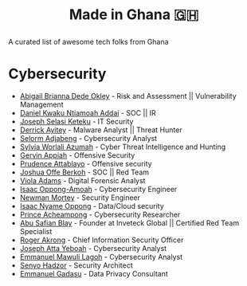# <p align="center"> Made in Ghana :ghana: </p>

A curated list of awesome tech folks from Ghana 

# Cybersecurity
- [Abigail Brianna Dede Okley](https://www.linkedin.com/in/abigail-brianna-dede-okley-ab830a94/) - Risk and Assessment || Vulnerability Management
- [Daniel Kwaku Ntiamoah Addai](https://www.linkedin.com/in/daniel-kwaku-ntiamoah-addai-a70448138/) - SOC || IR
- [Joseph Selasi Keteku](https://www.linkedin.com/in/joseph-keteku-25054853/) - IT Security
- [Derrick Ayitey](https://www.linkedin.com/in/derrick-ayitey-a7ab17222/) - Malware Analyst || Threat Hunter
- [Selorm Adjabeng](https://www.linkedin.com/in/selorm-adjabeng/) - Cybersecurity Analyst
- [Sylvia Worlali Azumah](https://www.linkedin.com/in/sylvia-worlali-azumah-81a246158/) - Cyber Threat Intelligence and Hunting
- [Gervin Appiah](https://www.linkedin.com/in/gervin-appiah-03aa3630/) - Offensive Security
- [Prudence Attablayo](https://www.linkedin.com/in/prudence-attablayo/) - Offensive security
- [Joshua Offe Berkoh](https://www.linkedin.com/in/joshfiifi/) - SOC || Red Team
- [Viola Adams](https://www.linkedin.com/in/viola-adams/) - Digital Forensic Analyst
- [Isaac Oppong-Amoah](https://www.linkedin.com/in/isaac-oppong-amoah-4645b01b8/) - Cybersecurity Engineer
- [Newman Mortey](https://www.linkedin.com/in/newman-mortey/) - Security Engineer
- [Isaac Nyame Oppong](https://www.linkedin.com/in/isaac-nyame-oppong/) - Data/Cloud security
- [Prince Acheampong](https://www.linkedin.com/in/prince-acheampong-85b495186/) - Cybersecurity Researcher
- [Abu Safian Blay](https://www.linkedin.com/in/abu-safian-blay/) - Founder at Inveteck Global || Certified Red Team Specialist
- [Roger Akrong](https://www.linkedin.com/in/roger-akrong-b3853688/) - Chief Information Security Officer
- [Joseph Atta Yeboah](https://www.linkedin.com/in/josephyeboah2/) - Cybersecurity Analyst
- [Emmanuel Mawuli Lagoh](https://www.linkedin.com/in/emmanuel-mawuli-lagoh-137a24b2/) - Cybersecurity Analyst
- [Senyo Hadzor](https://www.linkedin.com/in/senyohadzor/) - Security Architect
- [Emmanuel Gadasu](https://www.linkedin.com/in/emmanuelgadasu) - Data Privacy Consultant








 
 


























